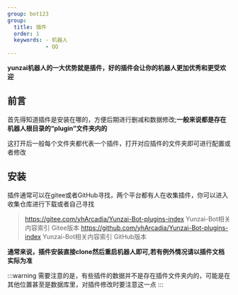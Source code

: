```yaml
---
group: bot123
group:
  title: 插件
  order: 1
  keywords: - 机器人
            - QQ
---
```

**yunzai机器人的一大优势就是插件，好的插件会让你的机器人更加优秀和更受欢迎**

## 前言
首先得知道插件是安装在哪的，方便后期进行删减和数据修改;**一般来说都是存在机器人根目录的“plugin”文件夹内的**

这打开后一般每个文件夹都代表一个插件，打开对应插件的文件夹即可进行配置或者修改

## 安装
插件通常可以在gitee或者GitHub寻找，两个平台都有人在收集插件，你可以进入收集仓库进行下载或者自己寻找

>https://gitee.com/yhArcadia/Yunzai-Bot-plugins-index Yunzai-Bot相关内容索引 Gitee版本
>https://github.com/yhArcadia/Yunzai-Bot-plugins-index Yunzai-Bot相关内容索引 GitHub版本

**通常来说，插件安装直接clone然后重启机器人即可,若有例外情况请以插件文档实际为准**

:::warning
需要注意的是，有些插件的数据并不是存在插件文件夹内的，可能是在其他位置甚至是数据库里，对插件修改时要注意这一点
:::
